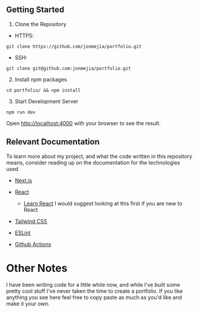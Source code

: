 ## Getting Started

1. Clone the Repository
- HTTPS:
```
git clone https://github.com/jonmejia/portfolio.git
```
- SSH:
```
git clone git@github.com:jonmejia/portfolio.git
```
2. Install npm packages
```
cd portfolio/ && npm install
```
3. Start Development Server
```
npm run dev
```

Open [http://localhost:4000](http://localhost:4000) with your browser to see the result.

## Relevant Documentation

To learn more about my project, and what the code written in this repository means, consider reading up on the documentation for the technologies used

- [Next.js](https://nextjs.org/docs)
- [React](https://react.dev/reference/react)
  
  - [Learn React](https://react.dev/learn) I would suggest looking at this first if you are new to React  
- [Tailwind CSS](https://tailwindcss.com/docs/installation)
- [ESLint](https://eslint.org/docs/latest/)
- [Github Actions](https://docs.github.com/en/actions)


# Other Notes
I have been writing code for a little while now, and while I've built some pretty cool stuff I've never taken the time to create a portfolio. If you like anything you see here feel free to copy paste as much as you'd like and make it your own.
